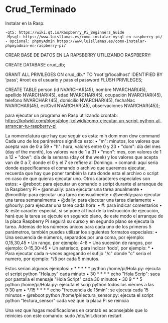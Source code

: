 # Crud_Terminado

Instalar en la Rasp:

	-qt5: https://wiki.qt.io/Raspberry_Pi_Beginners_Guide
	-Mysql: https://www.luisllamas.es/como-instalar-mysql-en-raspberry-pi/
	- Opcional: phpmyAdmin https://www.luisllamas.es/como-instalar-phpmyadmin-en-raspberry-pi/

CREAR BASE DE DATOS EN LA RAPSBERRY UTILIZANDO  RASPBERRY:

CREATE DATABASE crud_db;

GRANT ALL PRIVILEGES ON crud_db.* TO 'root'@'localhost' IDENTIFIED BY ‘pass’; #root es el usuario y pass el password
FLUSH PRIVILEGES;

CREATE TABLE person
(id NVARCHAR(45),
 nombre NVARCHAR(45),
 apellido NVARCHAR(45),
 edad NVARCHAR(45),
 ocupación NVARCHAR(45),
 telefono NVARCHAR (45),
 domicilio NVARCHAR(45),
 fechaNac NVARCHAR(45),
 estCivil NVARCHAR(45),
 observaciones NVARCHAR(45));

para ejecutar un programa en Rasp utilizando crontab: https://kolwidi.com/blogs/blog-kolwidi/como-ejecutar-un-script-python-al-arrancar-tu-raspberry-pi

La nomenclatura que hay que seguir es esta:
m h  dom mon dow   command
Cada uno de los parámetros significa esto:
    • "m": minutos, los valores que acepta van de 0 a 59 
    • "h": hora, valores entre 0 y 23 
    • "dom": día del mes (day of the month), los valores van de 1 a 31 
    • "mon": mes, con valores de 1 a 12 
    • "dow": día de la semana (day of the week) y los valores que acepta van de 0 a 7, donde el 0 y el 7 se refiere al Domingo. 
    • comand: aquí seria donde especificamos el comando o archivo que queremos ejecutar, recuerda que hay que poner también la ruta donde esta el archivo o script en caso de que quieras ejecutar uno. 
Otros caracteres especiales son estos:
    • @reboot: para ejecutar un comando o script durante el arranque de la Raspberry Pi 
    • @annually: para ejecutar una tarea anualmente 
    • @monthly: para ejecutar una tarea mensualmente 
    • @weekly:para ejecutar una tarea semanalmente 
    • @daily: para ejecutar una tarea diariamente 
    • @hourly: para ejecutar una tarea cada hora  
    • #: para indicar comentarios 
    • &: este caracter especial, si se pone al final de la instrucción de ejecución, hará que la tarea se ejecute en segundo plano, de este modo el arranque de la placa Raspberry Pi seguirá su curso y en segundo plano se ejecuta la tarea. 
Además de los números únicos para cada uno de los primeros 5 parámetros, también puedes utilizar los siguientes formatos especiales:
    • Una secuencia de números, separados por una coma, por ejemplo: 0,15,30,45 
    • Un rango, por ejemplo: 4-8 
    • Una sucesión de rangos, por ejemplo: 0-15,30-45 
    • Un asterisco, para indicar 'todo', por ejemplo: * 
    • Para ejecutar cada n-veces agregando el sufijo "/c" donde "c" seria el numero, por ejemplo: */5 por cada 5 minutos. 

Estos serian algunos ejemplos:
    • * * * * * python /home/pi/Hola.py: ejecuta el script python "Hola.py" cada minuto 
    • 30 * * * * echo "Hola Scrip": saca por pantalla el mensaje "Hola Script" cada 30 minutos 
    • 30 9 * * 5 python /home/pi/Hola.py: ejecuta el scrip python todos los viernes a las 9:30 am 
    • */15 * * * * echo "frecuencia de 15min": se ejecuta cada 15 minutos 
    • @reboot python /home/pi/lectura_sensor.py: ejecuta el script python "lectura_sensor" cada vez que la placa Pi se reinicia 
      
Una vez que hagas modificaciones en crontab es aconsejable que lo reinicies con este comando:
sudo /etc/init.d/cron restart
